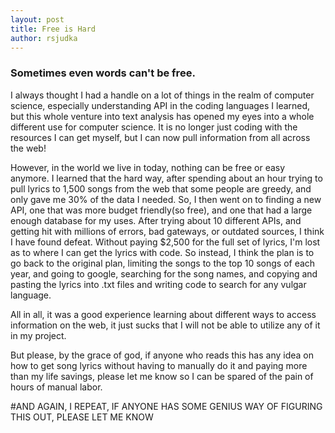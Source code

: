 ```yaml
---
layout: post
title: Free is Hard
author: rsjudka
---
```


### Sometimes even words can't be free.

I always thought I had a handle on a lot of things in the realm of computer science, especially understanding API in the coding languages I learned, but this whole venture into text analysis has opened my eyes into a whole different use for computer science. It is no longer just coding with the resources I can get myself, but I can now pull information from all across the web!

However, in the world we live in today, nothing can be free or easy anymore. I learned that the hard way, after spending about an hour trying to pull lyrics to 1,500 songs from the web that some people are greedy, and only gave me 30% of the data I needed. So, I then went on to finding a new API, one that was more budget friendly(so free), and one that had a large enough database for my uses. After trying about 10 different APIs, and getting hit with millions of errors, bad gateways, or outdated sources, I think I have found defeat. Without paying $2,500 for the full set of lyrics, I'm lost as to where I can get the lyrics with code. So instead, I think the plan is to go back to the original plan, limiting the songs to the top 10 songs of each year, and going to google, searching for the song names, and copying and pasting the lyrics into .txt files and writing code to search for any vulgar language.

All in all, it was a good experience learning about different ways to access information on the web, it just sucks that I will not be able to utilize any of it in my project. 

But please, by the grace of god, if anyone who reads this has any idea on how to get song lyrics without having to manually do it and paying more than my life savings, please let me know so I can be spared of the pain of hours of manual labor.

#AND AGAIN, I REPEAT, IF ANYONE HAS SOME GENIUS WAY OF FIGURING THIS OUT, PLEASE LET ME KNOW
